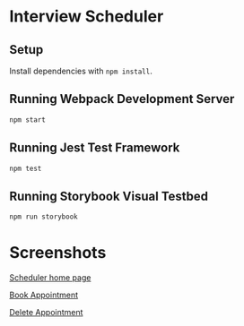# Interview Scheduler

## Setup

Install dependencies with `npm install`.

## Running Webpack Development Server

```sh
npm start
```

## Running Jest Test Framework

```sh
npm test
```

## Running Storybook Visual Testbed

```sh
npm run storybook
```

# Screenshots

[Scheduler home page](/docs/scheduler_home.png)

[Book Appointment](/docs/scheduler_add.png)

[Delete Appointment](/docs/scheduler_delete.png)